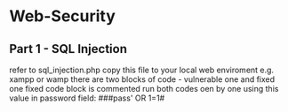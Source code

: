 # Web-Security
## Part 1 - SQL Injection
refer to sql_injection.php
copy this file to your local web enviroment e.g. xampp or wamp
there are two blocks of code - vulnerable one and fixed one
fixed code block is commented
run both codes oen by one using this value in password field: 
###pass' OR 1=1#
